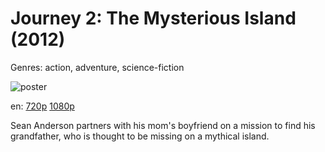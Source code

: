 # Journey 2: The Mysterious Island (2012)

Genres: action, adventure, science-fiction

![poster](http://image.tmdb.org/t/p/w500/jMu45saMeqB2RGDqV3HoQ3XgZ2a.jpg)

en:
  [720p](magnet:?xt=urn:btih:9A6F5C6FE4716F9789AE99E8C114E18A9F2E03D9&tr=udp://glotorrents.pw:6969/announce&tr=udp://tracker.opentrackr.org:1337/announce&tr=udp://torrent.gresille.org:80/announce&tr=udp://tracker.openbittorrent.com:80&tr=udp://tracker.coppersurfer.tk:6969&tr=udp://tracker.leechers-paradise.org:6969&tr=udp://p4p.arenabg.ch:1337&tr=udp://tracker.internetwarriors.net:1337)
  [1080p](magnet:?xt=urn:btih:F8BD2B8E99E3F9BF1021843783D88CF22B448596&tr=udp://glotorrents.pw:6969/announce&tr=udp://tracker.opentrackr.org:1337/announce&tr=udp://torrent.gresille.org:80/announce&tr=udp://tracker.openbittorrent.com:80&tr=udp://tracker.coppersurfer.tk:6969&tr=udp://tracker.leechers-paradise.org:6969&tr=udp://p4p.arenabg.ch:1337&tr=udp://tracker.internetwarriors.net:1337)
  


Sean Anderson partners with his mom's boyfriend on a mission to find his grandfather, who is thought to be missing on a mythical island.